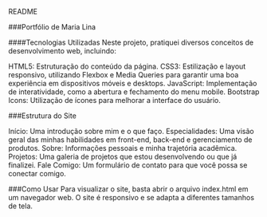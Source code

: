 README


###Portfólio de Maria Lina

####Tecnologias Utilizadas
Neste projeto, pratiquei diversos conceitos de desenvolvimento web, incluindo:

HTML5: Estruturação do conteúdo da página.
CSS3: Estilização e layout responsivo, utilizando Flexbox e Media Queries para garantir uma boa experiência em dispositivos móveis e desktops.
JavaScript: Implementação de interatividade, como a abertura e fechamento do menu mobile.
Bootstrap Icons: Utilização de ícones para melhorar a interface do usuário.

###Estrutura do Site

Início: Uma introdução sobre mim e o que faço.
Especialidades: Uma visão geral das minhas habilidades em front-end, back-end e gerenciamento de produtos.
Sobre: Informações pessoais e minha trajetória acadêmica.
Projetos: Uma galeria de projetos que estou desenvolvendo ou que já finalizei.
Fale Comigo: Um formulário de contato para que você possa se conectar comigo.


###Como Usar
Para visualizar o site, basta abrir o arquivo index.html em um navegador web. O site é responsivo e se adapta a diferentes tamanhos de tela.
